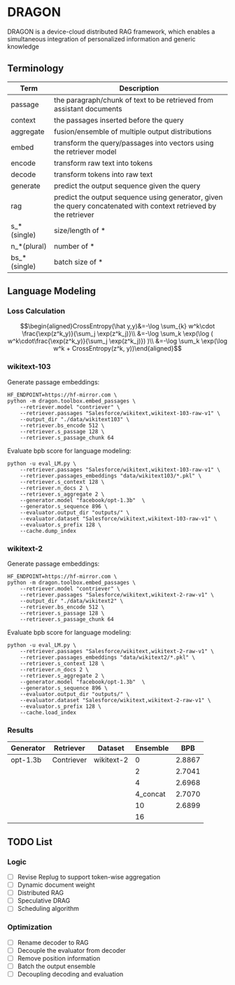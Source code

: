 # DRAGON
DRAGON is a device-cloud distributed RAG framework, which enables a simultaneous integration of personalized information and generic knowledge

## Terminology
|Term        |Description                                                         |
|------------|--------------------------------------------------------------------|
|passage     |the paragraph/chunk of text to be retrieved from assistant documents|
|context     |the passages inserted before the query                              |
|aggregate   |fusion/ensemble of multiple output distributions                    |
|embed       |transform the query/passages into vectors using the retriever model |
|encode      |transform raw text into tokens                                      |
|decode      |transform tokens into raw text                                      |
|generate    |predict the output sequence given the query                         |
|rag         |predict the output sequence using generator, given the query concatenated with context retrieved by the retriever|
|s_*(single) |size/length of *                                                    |
|n_*(plural) |number of *                                                         |
|bs_*(single)|batch size of *                                                     |
## Language Modeling
### Loss Calculation
$$\begin{aligned}CrossEntropy(\hat y,y)&=-\log \sum_{k} w^k\cdot \frac{\exp(z^k_y)}{\sum_j \exp(z^k_j)}\\
&=-\log \sum_k \exp(\log ( w^k\cdot\frac{\exp(z^k_y)}{\sum_j \exp(z^k_j)}) )\\
&=-\log \sum_k \exp(\log w^k + CrossEntropy(z^k, y))\end{aligned}$$
### wikitext-103
Generate passage embeddings:
```shell
HF_ENDPOINT=https://hf-mirror.com \
python -m dragon.toolbox.embed_passages \
    --retriever.model "contriever" \
    --retriever.passages "Salesforce/wikitext,wikitext-103-raw-v1" \
    --output_dir "./data/wikitext103" \
    --retriever.bs_encode 512 \
    --retriever.s_passage 128 \
    --retriever.s_passage_chunk 64
```
Evaluate bpb score for language modeling:
```shell
python -u eval_LM.py \
    --retriever.passages "Salesforce/wikitext,wikitext-103-raw-v1" \
    --retriever.passages_embeddings "data/wikitext103/*.pkl" \
    --retriever.s_context 128 \
    --retriever.n_docs 2 \
    --retriever.s_aggregate 2 \
    --generator.model "facebook/opt-1.3b"  \
    --generator.s_sequence 896 \
    --evaluator.output_dir "outputs/" \
    --evaluator.dataset "Salesforce/wikitext,wikitext-103-raw-v1" \
    --evaluator.s_prefix 128 \
    --cache.dump_index
```

### wikitext-2
Generate passage embeddings:
```shell
HF_ENDPOINT=https://hf-mirror.com \
python -m dragon.toolbox.embed_passages \
    --retriever.model "contriever" \
    --retriever.passages "Salesforce/wikitext,wikitext-2-raw-v1" \
    --output_dir "./data/wikitext2" \
    --retriever.bs_encode 512 \
    --retriever.s_passage 128 \
    --retriever.s_passage_chunk 64
```
Evaluate bpb score for language modeling:
```shell
python -u eval_LM.py \
    --retriever.passages "Salesforce/wikitext,wikitext-2-raw-v1" \
    --retriever.passages_embeddings "data/wikitext2/*.pkl" \
    --retriever.s_context 128 \
    --retriever.n_docs 2 \
    --retriever.s_aggregate 2 \
    --generator.model "facebook/opt-1.3b"  \
    --generator.s_sequence 896 \
    --evaluator.output_dir "outputs/" \
    --evaluator.dataset "Salesforce/wikitext,wikitext-2-raw-v1" \
    --evaluator.s_prefix 128 \
    --cache.load_index
```
### Results
|Generator  |Retriever  |Dataset   |Ensemble|BPB    |
|-----------|-----------|----------|--------|-------|
|opt-1.3b   |Contriever |wikitext-2|0       |2.8867 |
|           |           |          |2       |2.7041 |
|           |           |          |4       |2.6968 |
|           |           |          |4_concat|2.7070 |
|           |           |          |10      |2.6899 |
|           |           |          |16      |       |

## TODO List
### Logic
- [ ] Revise Replug to support token-wise aggregation
- [ ] Dynamic document weight
- [ ] Distributed RAG
- [ ] Speculative DRAG
- [ ] Scheduling algorithm

### Optimization
- [ ] Rename decoder to RAG
- [ ] Decouple the evaluator from decoder
- [ ] Remove position information
- [ ] Batch the output ensemble
- [ ] Decoupling decoding and evaluation